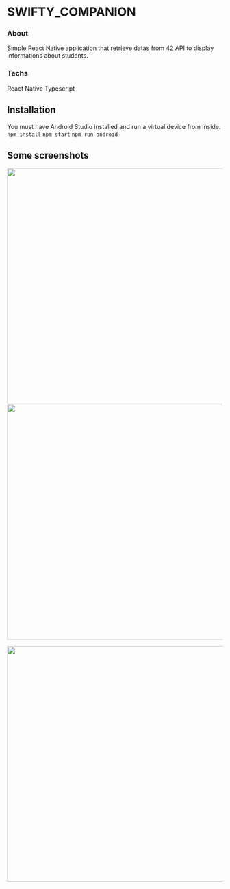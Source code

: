 # SWIFTY_COMPANION

### About

Simple React Native application that retrieve datas from 42 API to display informations about students.

### Techs

React Native
Typescript

## Installation

You must have Android Studio installed and run a virtual device from inside.
`npm install`
`npm start`
`npm run android`

## Some screenshots

<p>
  <img height="550" src="https://i.imgur.com/M8AWxxH.png">
  <img height="550" src="https://i.imgur.com/k7vqrxs.png">
</p>
<p align="center">
  <img height="550" src="https://i.imgur.com/8DW4O3C.png">
</p>
